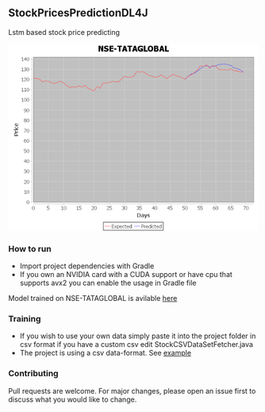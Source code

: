 ## StockPricesPredictionDL4J
Lstm based stock price predicting

![Example result](https://github.com/BadlyDrunkScotsman/StockPricesPredictionDL4J/blob/main/Results.png)

### How to run
* Import project dependencies with Gradle
* If you own an NVIDIA card with a CUDA support or have cpu that supports avx2 you can enable the usage in Gradle file

Model trained on NSE-TATAGLOBAL is avilable [here](https://drive.google.com/file/d/1hZvteE_rXenfwk6t4yNBfTbajlNdoAm9/view?usp=sharing)

### Training
* If you wish to use your own data simply paste it into the project folder in csv format if you have a custom csv edit StockCSVDataSetFetcher.java
* The project is using a csv data-format. See [example](https://github.com/BadlyDrunkScotsman/StockPricesPredictionDL4J/blob/main/NSE-TATAGLOBAL.csv)

### Contributing
Pull requests are welcome. For major changes, please open an issue first to discuss what you would like to change.




